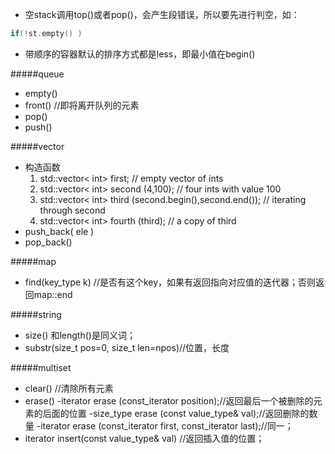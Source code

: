 
* 空stack调用top()或者pop()，会产生段错误，所以要先进行判空，如：
```cpp
if(!st.empty() )
```
* 带顺序的容器默认的排序方式都是less<T>，即最小值在begin()

#####queue
- empty()
- front() //即将离开队列的元素
- pop()
- push()


#####vector
- 构造函数
	1. std::vector< int> first;                                // empty vector of ints
	2. std::vector< int> second (4,100);                       // four ints with value 100
	3. std::vector< int> third (second.begin(),second.end());  // iterating through second
	4. std::vector< int> fourth (third);                       // a copy of third
- push_back( ele )
- pop_back()


#####map
- find(key_type k) //是否有这个key，如果有返回指向对应值的迭代器；否则返回map::end

#####string
- size() 和length()是同义词；
- substr(size_t pos=0, size_t len=npos)//位置，长度


#####multiset
- clear() //清除所有元素
- erase()
    -iterator  erase (const_iterator position);//返回最后一个被删除的元素的后面的位置
    -size_type erase (const value_type& val);//返回删除的数量
    -iterator  erase (const_iterator first, const_iterator last);//同一；
- iterator insert(const value_type& val) //返回插入值的位置；